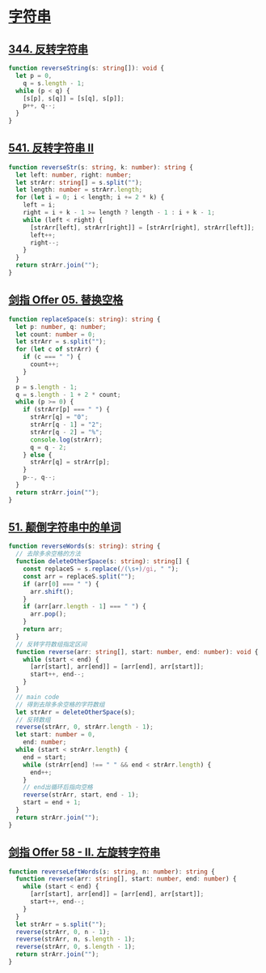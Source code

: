 # [字符串](https://programmercarl.com/0344.%E5%8F%8D%E8%BD%AC%E5%AD%97%E7%AC%A6%E4%B8%B2.html#%E5%85%B6%E4%BB%96%E8%AF%AD%E8%A8%80%E7%89%88%E6%9C%AC)

## [344. 反转字符串](https://leetcode-cn.com/problems/reverse-string/)

```ts
function reverseString(s: string[]): void {
  let p = 0,
    q = s.length - 1;
  while (p < q) {
    [s[p], s[q]] = [s[q], s[p]];
    p++, q--;
  }
}
```

## [541. 反转字符串 II](https://leetcode-cn.com/problems/reverse-string-ii/)

```ts
function reverseStr(s: string, k: number): string {
  let left: number, right: number;
  let strArr: string[] = s.split("");
  let length: number = strArr.length;
  for (let i = 0; i < length; i += 2 * k) {
    left = i;
    right = i + k - 1 >= length ? length - 1 : i + k - 1;
    while (left < right) {
      [strArr[left], strArr[right]] = [strArr[right], strArr[left]];
      left++;
      right--;
    }
  }
  return strArr.join("");
}
```

## [剑指 Offer 05. 替换空格](https://leetcode-cn.com/problems/ti-huan-kong-ge-lcof/)

```ts
function replaceSpace(s: string): string {
  let p: number, q: number;
  let count: number = 0;
  let strArr = s.split("");
  for (let c of strArr) {
    if (c === " ") {
      count++;
    }
  }
  p = s.length - 1;
  q = s.length - 1 + 2 * count;
  while (p >= 0) {
    if (strArr[p] === " ") {
      strArr[q] = "0";
      strArr[q - 1] = "2";
      strArr[q - 2] = "%";
      console.log(strArr);
      q = q - 2;
    } else {
      strArr[q] = strArr[p];
    }
    p--, q--;
  }
  return strArr.join("");
}
```

## [51. 颠倒字符串中的单词](https://leetcode-cn.com/problems/reverse-words-in-a-string/)

```ts
function reverseWords(s: string): string {
  // 去除多余空格的方法
  function deleteOtherSpace(s: string): string[] {
    const replaceS = s.replace(/(\s+)/gi, " ");
    const arr = replaceS.split("");
    if (arr[0] === " ") {
      arr.shift();
    }
    if (arr[arr.length - 1] === " ") {
      arr.pop();
    }
    return arr;
  }
  // 反转字符数组指定区间
  function reverse(arr: string[], start: number, end: number): void {
    while (start < end) {
      [arr[start], arr[end]] = [arr[end], arr[start]];
      start++, end--;
    }
  }
  // main code
  // 得到去除多余空格的字符数组
  let strArr = deleteOtherSpace(s);
  // 反转数组
  reverse(strArr, 0, strArr.length - 1);
  let start: number = 0,
    end: number;
  while (start < strArr.length) {
    end = start;
    while (strArr[end] !== " " && end < strArr.length) {
      end++;
    }
    // end出循环后指向空格
    reverse(strArr, start, end - 1);
    start = end + 1;
  }
  return strArr.join("");
}
```

## [剑指 Offer 58 - II. 左旋转字符串](https://leetcode-cn.com/problems/zuo-xuan-zhuan-zi-fu-chuan-lcof/)

```ts
function reverseLeftWords(s: string, n: number): string {
  function reverse(arr: string[], start: number, end: number) {
    while (start < end) {
      [arr[start], arr[end]] = [arr[end], arr[start]];
      start++, end--;
    }
  }
  let strArr = s.split("");
  reverse(strArr, 0, n - 1);
  reverse(strArr, n, s.length - 1);
  reverse(strArr, 0, s.length - 1);
  return strArr.join("");
}
```

## []()

```ts

```
